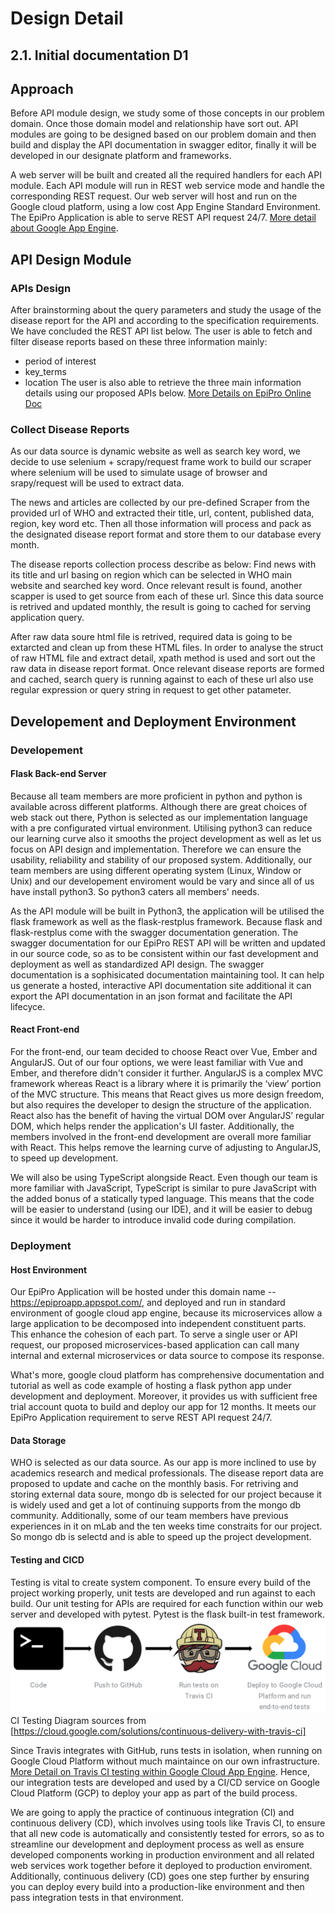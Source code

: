 # Design Detail
## 2.1. Initial	documentation D1
## Approach
[//]: # (Describe	how	you	intend	to	develop	the	API	module and	provide	the	ability to	run	it	in	Web	service	mode)
Before API module design, we study some of those concepts in our problem domain. Once those domain model and relationship have sort out. API modules are going to be designed based on our problem domain and then build and display the API documentation in swagger editor, finally it will be developed in our designate platform and frameworks.

A web server will be built and created all the required handlers for each API module. Each API module will run in REST web service mode and handle the corresponding REST request. Our web server will host and run on the Google cloud platform, using a low cost App Engine Standard Environment. The EpiPro Application is able to serve REST API request 24/7. [More detail about Google App Engine](https://cloud.google.com/appengine/docs/).

## API Design Module
[//]: # (Discuss	your	current	thinking	about	how	parameters can	be	passed	to	your module	and	how	results	are	collected.	Show	an	example	of	a	possible interaction .e.g.- sample	HTTP	calls	with	URL	and	parameters)
### APIs Design
After brainstorming about the query parameters and study the usage of the disease report for the API and according to the specification requirements. We have concluded the REST API list below. The user is able to fetch and filter disease reports based on these three  information mainly:
- period of interest
- key_terms
- location
The user is also able to retrieve the three main information details using our proposed APIs below.
[More Details on EpiPro Online Doc](https://epiproapp.appspot.com/api/v1/doc/)

### Collect Disease Reports
As our data source is dynamic website as well as search key word, we decide to use selenium + scrapy/request frame work to build our scraper where selenium will be used to simulate usage of browser and srapy/request will be used to extract data.

The news and articles are collected by our pre-defined Scraper from the provided url of WHO and extracted their title, url, content, published data, region, key word etc. Then all those information will process and pack as the designated disease report format and store them to our database every month.

The disease reports collection process describe as below:
Find news with its title and url basing on region which can be selected in WHO main website and searched key word.
Once relevant result is found, another scapper is used to get source from each of these url. 
Since this data source is retrived and updated monthly, the result is going to cached for serving application query.

[//]: # ( )
After raw data soure html file is retrived, required data is going to be extarcted and clean up from these HTML files. In order to analyse the struct of raw HTML file and extract detail, xpath method is used and sort out the raw data in disease report format. Once relevant disease reports are formed and cached, search query is running against to each of these url also use regular expression or query string in request to get other patameter. 

[//]: # (To ensure efficiency we may use Thread pool to do this steps.?)
## Developement and Deployment Environment
[//]: # (Present	and	justify	implementation	language,	development	and	deployment environment .e.g.	Linux,	Windows	and	specific	libraries	that	you	plan	to	use.)

### Developement
#### Flask Back-end Server
Because all team members are more proficient in python and python is available across different platforms. Although there are great choices of web stack out there,  Python is selected as our implementation language with a pre configurated virtual environment. Utilising python3 can reduce our learning curve also it smooths the project development as well as let us focus on API design and implementation. Therefore we can ensure the usability, reliability and stability of our proposed system. Additionally, our team members are using different operating system (Linux, Window or Unix) and our developement enviroment would be vary and since all of us have install python3. So python3 caters all members' needs.

As the API module will be built in Python3, the application will be utilised the flask framework as well as the flask-restplus framework. Because flask and flask-restplus come with the swagger documentation generation. The swagger documentation for our EpiPro REST API will be written and updated in our source code, so as to be consistent within our fast development and deployment as well as standardized API design. The swagger documentation is a sophisicated documentation maintaining tool. It can help us generate a hosted, interactive API documentation site additional it can export the API documentation in an json format and facilitate the API lifecyce.

#### React Front-end
For the front-end, our team decided to choose React over Vue, Ember and AngularJS. Out of our four options, we were least familiar with Vue and Ember, and therefore didn't consider it further. AngularJS is a complex MVC framework whereas React is a library where it is primarily the ‘view’ portion of the MVC structure. This means that React gives us more design freedom, but also requires the developer to design the structure of the application. React also has the benefit of having the virtual DOM over AngularJS’ regular DOM, which helps render the application's UI faster. Additionally, the members involved in the front-end development are overall more familiar with React. This helps remove the learning curve of adjusting to AngularJS, to speed up development.

We will also be using TypeScript alongside React. Even though our team is more familiar with JavaScript, TypeScript is similar to pure JavaScript with the added bonus of a statically typed language. This means that the code will be easier to understand (using our IDE), and it will be easier to debug since it would be harder to introduce invalid code during compilation. 


### Deployment
#### Host Environment
Our EpiPro Application will be hosted under this domain name -- https://epiproapp.appspot.com/, and deployed and run in standard environment of google cloud app engine, because its microservices allow a large application to be decomposed into independent constituent parts. This enhance the cohesion of each part. To serve a single user or API request, our proposed microservices-based application can call many internal and external microservices or data source to compose its response.

What's more, google cloud platform has comprehensive documentation and tutorial as well as code example of hosting a flask python app under development and deployment. Moreover, it provides us with sufficient free trial account quota to build and deploy our app for 12 months. It meets our EpiPro Application requirement to serve REST API request 24/7.

#### Data Storage
WHO is selected as our data source. As our app is more inclined to use by academics research and medical professionals. The disease report data are proposed to update and cache on the monthly basis. For retriving and storing external data soure, mongo db is selected for our project because it is widely used and get a lot of continuing supports from the mongo db community. Additionally, some of our team members have previous experiences in it on mLab and the ten weeks time constraits for our project. So mongo db is selectd and is able to speed up the project development.

#### Testing and CICD

Testing is vital to create system component. To ensure every build of the project working properly, unit tests are developed and run against to each build. Our unit testing for APIs are required for each function within our web server and developed with pytest. Pytest is the flask built-in test framework. 
![CI Testing Diagram](continuous-delivery-with-travis-ci-1architecture.png "CI Testing") CI Testing Diagram sources from [https://cloud.google.com/solutions/continuous-delivery-with-travis-ci]


Since Travis integrates with GitHub, runs tests in isolation, when running on Google Cloud Platform without much maintaince on our own infrastructure.
[More Detail on Travis CI testing within Google Cloud App Engine](https://cloud.google.com/solutions/continuous-delivery-with-travis-ci). Hence, our integration tests are developed and used by a CI/CD service on Google Cloud Platform (GCP) to deploy your app as part of the build process.

We are going to apply the practice of continuous integration (CI) and continuous delivery (CD), which involves using tools like Travis CI, to ensure that all new code is automatically and consistently tested for errors, so as to streamline our development and deployment process as well as ensure developed components working in production environment and all related web services work together before it deployed to production enviroment. Additionally, continuous delivery (CD) goes one step further by ensuring you can deploy every build into a production-like environment and then pass integration tests in that environment. 
